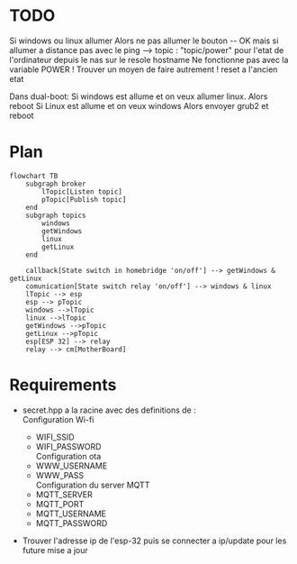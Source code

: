 # TODO

Si windows ou linux allumer
	Alors ne pas allumer le bouton -- OK mais si allumer a distance pas avec le ping --> topic : "topic/power" pour l'etat de l'ordinateur depuis le nas sur le resole hostname
		Ne fonctionne pas avec la variable POWER ! Trouver un moyen de faire autrement ! reset a l'ancien etat

Dans dual-boot:
Si windows est allume et on veux allumer linux.
	Alors reboot
Si Linux est allume et on veux windows
	Alors envoyer grub2 et reboot



# Plan

```mermaid
flowchart TB
	subgraph broker
		lTopic[Listen topic]
		pTopic[Publish topic]
	end
	subgraph topics
		windows
		getWindows
		linux
		getLinux
	end

	callback[State switch in homebridge 'on/off'] --> getWindows & getLinux
	comunication[State switch relay 'on/off'] --> windows & linux 
	lTopic --> esp
	esp --> pTopic
	windows -->lTopic
	linux -->lTopic
	getWindows -->pTopic
	getLinux -->pTopic
	esp[ESP 32] --> relay
	relay --> cm[MotherBoard]
```

# Requirements

- secret.hpp a la racine avec des definitions de :  
Configuration Wi-fi  
	- WIFI_SSID  
	- WIFI_PASSWORD  
Configuration ota  
	- WWW_USERNAME  
	- WWW_PASS  
Configuration du server MQTT  
	- MQTT_SERVER  
	- MQTT_PORT  
	- MQTT_USERNAME  
	- MQTT_PASSWORD  

- Trouver l'adresse ip de l'esp-32 puis se connecter a ip/update pour les future mise a jour  


